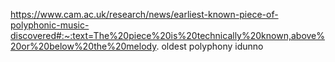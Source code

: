 https://www.cam.ac.uk/research/news/earliest-known-piece-of-polyphonic-music-discovered#:~:text=The%20piece%20is%20technically%20known,above%20or%20below%20the%20melody.
oldest polyphony idunno

